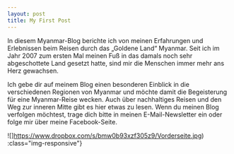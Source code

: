 ```yaml
---
layout: post
title: My First Post
---
```

In diesem Myanmar-Blog berichte ich von meinen Erfahrungen und Erlebnissen beim Reisen durch das „Goldene Land“ Myanmar. Seit ich im Jahr 2007 zum ersten Mal meinen Fuß in das damals noch sehr abgeschottete Land gesetzt hatte, sind mir die Menschen immer mehr ans Herz gewachsen.

Ich gebe dir auf meinem Blog einen besonderen Einblick in die verschiedenen Regionen von Myanmar und möchte damit die Begeisterung für eine Myanmar-Reise wecken. Auch über nachhaltiges Reisen und den Weg zur inneren Mitte gibt es hier etwas zu lesen. Wenn du meinen Blog verfolgen möchtest, trage dich bitte in meinen E-Mail-Newsletter ein oder folge mir über meine Facebook-Seite.


![]https://www.dropbox.com/s/bmw0b93xzf305z9/Vorderseite.jpg)
:class="img-responsive"}
<!--stackedit_data:
eyJoaXN0b3J5IjpbODk5OTE4MDY2LC0xMjEwMDEzNzVdfQ==
-->